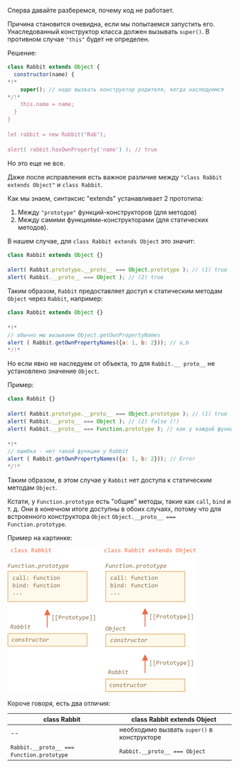Сперва давайте разберемся, почему код не работает.

Причина становится очевидна, если мы попытаемся запустить его. Унаследованный конструктор класса должен вызывать `super()`. В противном случае `"this"` будет не определен.

Решение:

```js run
class Rabbit extends Object {
  constructor(name) {
*!*
    super(); // надо вызвать конструктор родителя, когда наследуемся
*/!*
    this.name = name;
  }
}

let rabbit = new Rabbit("Rab");

alert( rabbit.hasOwnProperty('name') ); // true
```

Но это еще не все.

Даже после исправления есть важное различие между `"class Rabbit extends Object"` и `class Rabbit`.

Как мы знаем, синтаксис "extends" устанавливает 2 прототипа:

1. Между `"prototype"` функций-конструкторов (для методов)
2. Между самими функциями-конструкторами (для статических методов).

В нашем случае, для `class Rabbit extends Object` это значит:

```js run
class Rabbit extends Object {}

alert( Rabbit.prototype.__proto__ === Object.prototype ); // (1) true
alert( Rabbit.__proto__ === Object ); // (2) true
```

Таким образом, `Rabbit` предоставляет доступ к статическим методам `Object` через `Rabbit`, например:

```js run
class Rabbit extends Object {}

*!*
// обычно мы вызываем Object.getOwnPropertyNames
alert ( Rabbit.getOwnPropertyNames({a: 1, b: 2})); // a,b
*/!*
```

Но если явно не наследуем от объекта, то для `Rabbit.__ proto__` не установлено значение `Object`.

Пример:

```js run
class Rabbit {}

alert( Rabbit.prototype.__proto__ === Object.prototype ); // (1) true
alert( Rabbit.__proto__ === Object ); // (2) false (!)
alert( Rabbit.__proto__ === Function.prototype ); // как у каждой функции по умолчанию

*!*
// ошибка - нет такой функции у Rabbit
alert ( Rabbit.getOwnPropertyNames({a: 1, b: 2})); // Error
*/!*
```

Таким образом, в этом случае у `Rabbit` нет доступа к статическим методам `Object`.

Кстати, у `Function.prototype` есть "общие" методы, такие как `call`, `bind` и т. д. Они в конечном итоге доступны в обоих случаях, потому что для встроенного конструктора `Object` `Object.__proto__ === Function.prototype`.


Пример на картинке:

![](rabbit-extends-object.png)

Короче говоря, есть два отличия:

| class Rabbit | class Rabbit extends Object  |
|--------------|------------------------------|
| --             | необходимо вызвать `super()` в конструкторе |
| `Rabbit.__proto__ === Function.prototype` | `Rabbit.__proto__ === Object` |
